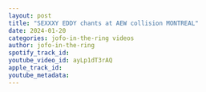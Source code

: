 ```yaml
---
layout: post
title: "SEXXXY EDDY chants at AEW collision MONTREAL"
date: 2024-01-20
categories: jofo-in-the-ring videos
author: jofo-in-the-ring
spotify_track_id: 
youtube_video_id: ayLp1dT3rAQ
apple_track_id: 
youtube_metadata: 
---
```

